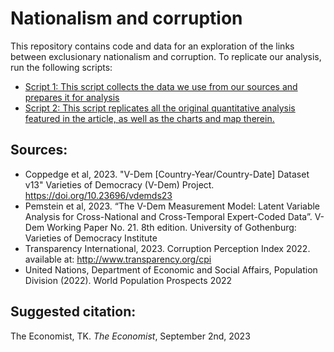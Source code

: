 # Nationalism and corruption

This repository contains code and data for an exploration of the links between exclusionary nationalism and corruption. To replicate our analysis, run the following scripts:

* [Script 1: This script collects the data we use from our sources and prepares it for analysis](./scripts/01.get_data.R)
* [Script 2: This script replicates all the original quantitative analysis featured in the article, as well as the charts and map therein.](./scripts/02.analysis.R)

## Sources:
* Coppedge et al, 2023. "V-Dem [Country-Year/Country-Date] Dataset v13" Varieties of Democracy (V-Dem) Project. https://doi.org/10.23696/vdemds23
* Pemstein et al, 2023. “The V-Dem Measurement Model: Latent Variable Analysis for Cross-National and Cross-Temporal Expert-Coded Data”. V-Dem Working Paper No. 21. 8th edition. University of Gothenburg: Varieties of Democracy Institute
* Transparency International, 2023. Corruption Perception Index 2022. available at: http://www.transparency.org/cpi
* United Nations, Department of Economic and Social Affairs, Population Division (2022). World Population Prospects 2022

## Suggested citation:
The Economist, TK. _The Economist_, September 2nd, 2023
